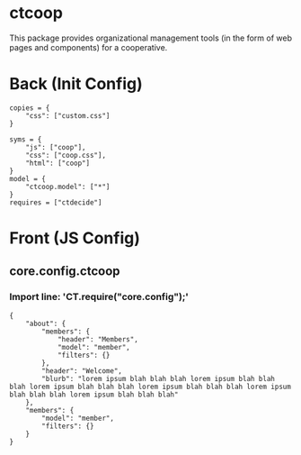 # ctcoop
This package provides organizational management tools (in the form of web pages and components) for a cooperative.

# Back (Init Config)

    copies = {
    	"css": ["custom.css"]
    }
    
    syms = {
    	"js": ["coop"],
    	"css": ["coop.css"],
    	"html": ["coop"]
    }
    model = {
    	"ctcoop.model": ["*"]
    }
    requires = ["ctdecide"]

# Front (JS Config)

## core.config.ctcoop
### Import line: 'CT.require("core.config");'
    {
    	"about": {
    		"members": {
    			"header": "Members",
    			"model": "member",
    			"filters": {}
    		},
    		"header": "Welcome",
    		"blurb": "lorem ipsum blah blah blah lorem ipsum blah blah blah lorem ipsum blah blah blah lorem ipsum blah blah blah lorem ipsum blah blah blah lorem ipsum blah blah blah"
    	},
    	"members": {
    		"model": "member",
    		"filters": {}
    	}
    }